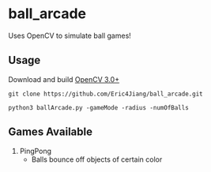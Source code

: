 # ball_arcade

Uses OpenCV to simulate ball games!
   
## Usage
Download and build [OpenCV 3.0+][1]

`git clone https://github.com/Eric4Jiang/ball_arcade.git`

`python3 ballArcade.py -gameMode -radius -numOfBalls`

## Games Available
1. PingPong
   * Balls bounce off objects of certain color

[1]: http://opencv.org/downloads.html
